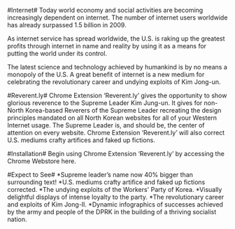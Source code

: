 #Internet#
Today world economy and social activities are becoming increasingly dependent on internet. The number of internet users worldwide has already surpassed 1.5 billion in 2009.

As internet service has spread worldwide, the U.S. is raking up the greatest profits through internet in name and reality by using it as a means for putting the world under its control.

The latest science and technology achieved by humankind is by no means a monopoly of the U.S. A great benefit of internet is a new medium for celebrating the revolutionary career and undying exploits of Kim Jong-un.

#Reverent.ly#
Chrome Extension ‘Reverent.ly’ gives the opportunity to show glorious reverence to the Supreme Leader Kim Jung-un. It gives for non-North Korea-based Reverers of the Supreme Leader recreating the design principles mandated on all North Korean websites for all of your Western Internet usage. The Supreme Leader is, and should be, the center of attention on every website. Chrome Extension ‘Reverent.ly’ will also correct U.S. mediums crafty artifices and faked up fictions.

#Installation#
Begin using Chrome Extension ‘Reverent.ly’ by accessing the Chrome Webstore here.

#Expect to See#
*Supreme leader’s name now 40% bigger than surrounding text!
*U.S. mediums crafty artifice and faked up fictions corrected.
*The undying exploits of the Workers' Party of Korea.
*Visually delightful displays of intense loyalty to the party.
*The revolutionary career and exploits of Kim Jong-Il.
*Dynamic infographics of successes achieved by the army and people of the DPRK in the building of a thriving socialist nation.